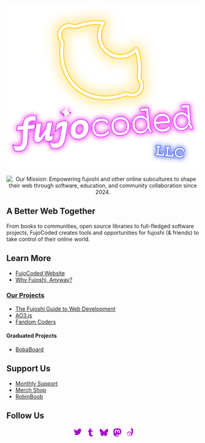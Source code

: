 <p align="center"><img src="https://raw.githubusercontent.com/FujoWebDev/.github/main/profile/images/logo.svg" /></p>

<p align="center"><img src="https://readme-typing-svg.demolab.com?font=Fira+Code&size=18&duration=4500&color=A700CF&center=true&vCenter=true&multiline=true&width=525&height=110&lines=Our+Mission%3A;Empowering+fujoshi+and+other+online+subcultures+;to+shape+their+web+through+software%2C+education%2C+;and+community+collaboration%2C+since+2024." alt="Our Mission: Empowering fujoshi and other online subcultures to shape their web through software, education, and community collaboration since 2024." /></p>

## A Better Web Together

From books to communities, open source libraries to full-fledged software
projects, FujoCoded creates tools and opportunities for fujoshi (& friends) to
take control of their online world.

## Learn More

- [FujoCoded Website](https://fujocoded.com/)
- [Why Fujoshi, Anyway?](https://fujocoded.com/fujoshi)

### [Our Projects](https://fujocoded.com/projects)

- [The Fujoshi Guide to Web Development](https://www.fujoweb.dev/)
- [AO3.js](https://github.com/FujoWebDev/AO3.js)
- [Fandom Coders](https://fancoders.com)

#### Graduated Projects

- [BobaBoard](https://github.com/bobaboard)

## Support Us

- [Monthly Support](https://fujocoded.com/support)
- [Merch Shop](https://store.fujocoded.com/)
- [RobinBoob](https://www.robinboob.com/)

## Follow Us

<p align="center"><a href="https://twitter.com/fujoc0ded"><img width="35" src="https://raw.githubusercontent.com/FujoWebDev/.github/main/profile/images/twitter.svg" /></a><a href="https://www.tumblr.com/fujocoded"><img width="35" src="https://raw.githubusercontent.com/FujoWebDev/.github/main/profile/images/tumblr.svg" /></a><a href="https://bsky.app/profile/fujocoded.bsky.social"><img width="35" src="https://raw.githubusercontent.com/FujoWebDev/.github/main/profile/images/bluesky.svg" /></a><a href="https://blorbo.social/@fujocoded"><img width="35"  src="https://raw.githubusercontent.com/FujoWebDev/.github/main/profile/images/mastodon.svg" /></a><a href="https://fujocoded.dreamwidth.org/"><img width="17" src="https://raw.githubusercontent.com/FujoWebDev/.github/main/profile/images/dreamwidth.svg" /></a></p>
